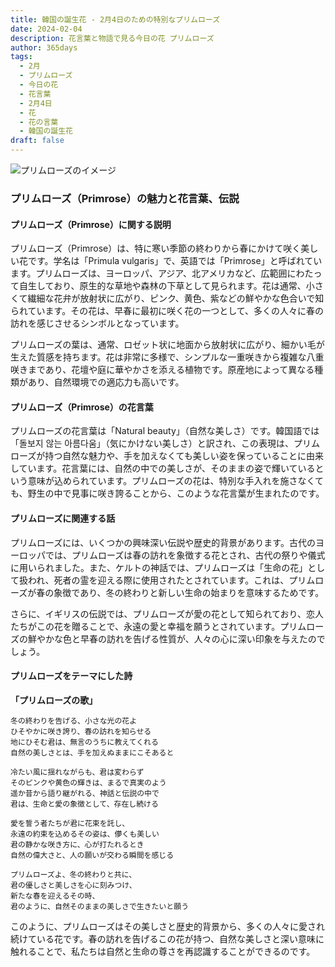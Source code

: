 ```yaml
---
title: 韓国の誕生花 - 2月4日のための特別なプリムローズ
date: 2024-02-04
description: 花言葉と物語で見る今日の花 プリムローズ
author: 365days
tags:
  - 2月
  - プリムローズ
  - 今日の花
  - 花言葉
  - 2月4日
  - 花
  - 花の言葉
  - 韓国の誕生花
draft: false
---
```



![プリムローズのイメージ](https://cdn.pixabay.com/photo/2017/02/05/17/06/flower-2040617_1280.jpg#center)


### プリムローズ（Primrose）の魅力と花言葉、伝説

#### プリムローズ（Primrose）に関する説明

プリムローズ（Primrose）は、特に寒い季節の終わりから春にかけて咲く美しい花です。学名は「Primula vulgaris」で、英語では「Primrose」と呼ばれています。プリムローズは、ヨーロッパ、アジア、北アメリカなど、広範囲にわたって自生しており、原生的な草地や森林の下草として見られます。花は通常、小さくて繊細な花弁が放射状に広がり、ピンク、黄色、紫などの鮮やかな色合いで知られています。その花は、早春に最初に咲く花の一つとして、多くの人々に春の訪れを感じさせるシンボルとなっています。

プリムローズの葉は、通常、ロゼット状に地面から放射状に広がり、細かい毛が生えた質感を持ちます。花は非常に多様で、シンプルな一重咲きから複雑な八重咲きまであり、花壇や庭に華やかさを添える植物です。原産地によって異なる種類があり、自然環境での適応力も高いです。

#### プリムローズ（Primrose）の花言葉

プリムローズの花言葉は「Natural beauty」（自然な美しさ）です。韓国語では「돌보지 않는 아름다움」（気にかけない美しさ）と訳され、この表現は、プリムローズが持つ自然な魅力や、手を加えなくても美しい姿を保っていることに由来しています。花言葉には、自然の中での美しさが、そのままの姿で輝いているという意味が込められています。プリムローズの花は、特別な手入れを施さなくても、野生の中で見事に咲き誇ることから、このような花言葉が生まれたのです。

#### プリムローズに関連する話

プリムローズには、いくつかの興味深い伝説や歴史的背景があります。古代のヨーロッパでは、プリムローズは春の訪れを象徴する花とされ、古代の祭りや儀式に用いられました。また、ケルトの神話では、プリムローズは「生命の花」として扱われ、死者の霊を迎える際に使用されたとされています。これは、プリムローズが春の象徴であり、冬の終わりと新しい生命の始まりを意味するためです。

さらに、イギリスの伝説では、プリムローズが愛の花として知られており、恋人たちがこの花を贈ることで、永遠の愛と幸福を願うとされています。プリムローズの鮮やかな色と早春の訪れを告げる性質が、人々の心に深い印象を与えたのでしょう。

#### プリムローズをテーマにした詩

**「プリムローズの歌」**

	冬の終わりを告げる、小さな光の花よ  
	ひそやかに咲き誇り、春の訪れを知らせる  
	地にひそむ君は、無言のうちに教えてくれる  
	自然の美しさとは、手を加えぬままにこそあると
	
	冷たい風に揺れながらも、君は変わらず  
	そのピンクや黄色の輝きは、まるで真実のよう  
	遥か昔から語り継がれる、神話と伝説の中で  
	君は、生命と愛の象徴として、存在し続ける
	
	愛を誓う者たちが君に花束を託し、  
	永遠の約束を込めるその姿は、儚くも美しい  
	君の静かな咲き方に、心が打たれるとき  
	自然の偉大さと、人の願いが交わる瞬間を感じる
	
	プリムローズよ、冬の終わりと共に、  
	君の優しさと美しさを心に刻みつけ、  
	新たな春を迎えるその時、  
	君のように、自然そのままの美しさで生きたいと願う

このように、プリムローズはその美しさと歴史的背景から、多くの人々に愛され続けている花です。春の訪れを告げるこの花が持つ、自然な美しさと深い意味に触れることで、私たちは自然と生命の尊さを再認識することができるのです。